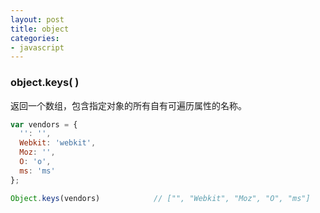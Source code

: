 ```yaml
---
layout: post
title: object
categories:
- javascript
---
```


### object.keys( )
返回一个数组，包含指定对象的所有自有可遍历属性的名称。

```js
var vendors = {
  '': '',
  Webkit: 'webkit',
  Moz: '',
  O: 'o',
  ms: 'ms'
};

Object.keys(vendors)            // ["", "Webkit", "Moz", "O", "ms"]
```
<!--break-->
